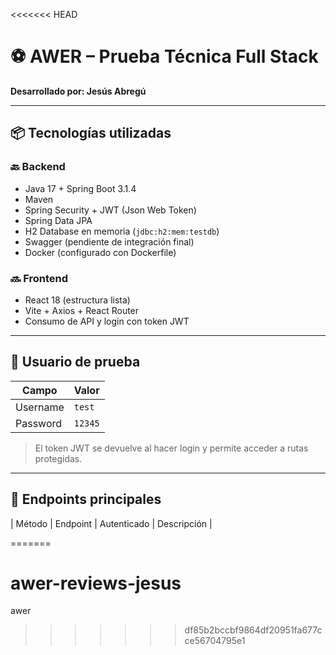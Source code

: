<<<<<<< HEAD
# ⚽ AWER – Prueba Técnica Full Stack  
**Desarrollado por: Jesús Abregú**

---

## 📦 Tecnologías utilizadas

### 🔙 Backend
- Java 17 + Spring Boot 3.1.4
- Maven
- Spring Security + JWT (Json Web Token)
- Spring Data JPA
- H2 Database en memoria (`jdbc:h2:mem:testdb`)
- Swagger (pendiente de integración final)
- Docker (configurado con Dockerfile)

### 🔜 Frontend
- React 18 (estructura lista)
- Vite + Axios + React Router
- Consumo de API y login con token JWT

---

## 🔐 Usuario de prueba

| Campo     | Valor     |
|-----------|-----------|
| Username  | `test`    |
| Password  | `12345`   |

> El token JWT se devuelve al hacer login y permite acceder a rutas protegidas.

---

## 📂 Endpoints principales

| Método | Endpoint                       | Autenticado | Descripción                         |

=======
# awer-reviews-jesus
awer
>>>>>>> df85b2bccbf9864df20951fa677cce56704795e1
